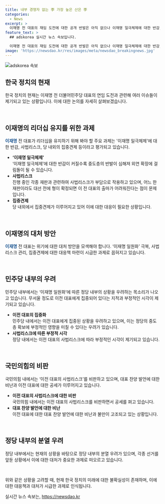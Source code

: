 ```yaml
---
title: 내부 경쟁자 없는 李 가장 높은 산은 李
categories:
  - News
excerpt: >
  이재명 전 대표의 재임 도전에 대한 공개 반발은 아직 없으나 이재명 일극체제에 대한 반감, 사법리스크 등으로 인해 불씨는 여전한 상황. 이 전 대표의 복귀를 맞이하는 과제로는 이재명 일원화 극복과 중도층 반발 등이 언급되며, 재판과 사법리스크도 부담. 민주당 내에서는 리더십 흔들림이 보이면서 대선까지 유지될지 미지수. 국민의힘과의 대립도 커지고 있음. 한편, 현재 당 내부의 다양한 목소리는 공개적으로 드러나지 않지만, 언제든 분출 가능성. (종합)
feature_text: >
  ## adskorea 실시간 뉴스 속보입니다.

  이재명 전 대표의 재임 도전에 대한 공개 반발은 아직 없으나 이재명 일극체제에 대한 반감, 사법리스크 등으로 인해 불씨는 여전한 상황. 이 전 대표의 복귀를 맞이하는 과제로는 이재명 일원화 극복과 중도층 반발 등이 언급되며, 재판과 사법리스크도 부담. 민주당 내에서는 리더십 흔들림이 보이면서 대선까지 유지될지 미지수. 국민의힘과의 대립도 커지고 있음. 한편, 현재 당 내부의 다양한 목소리는 공개적으로 드러나지 않지만, 언제든 분출 가능성. (종합)
image: 'https://newsdao.kr/res/images/meta/newsdao_breakingnews.jpg'
---
```


<p><img src="https://newsdao.kr/res/images/meta/newsdao_breakingnews.jpg" alt="adskorea 속보" /></p>

<h2 data-ke-size="size26">한국 정치의 현재</h2>

<p>한국 정치의 현재는 이재명 전 더불어민주당 대표의 연임 도전과 관련해 여러 이슈들이 제기되고 있는 상황입니다. 이에 대한 논의를 자세히 살펴보겠습니다.</p>

<p data-ke-size="size16">&nbsp;</p>

<h2 data-ke-size="size24">이재명의 리더십 유지를 위한 과제</h2>

<p><b><span style="color: #1a5490;">이재명</span></b> 전 대표가 리더십을 유지하기 위해 봐야 할 주요 과제는 '이재명 일극체제'에 대한 반감, 사법리스크, 당 내외의 집중견제 등이라고 평가되고 있습니다.</p>

<ul>
    <li><b>‘이재명 일극체제’</b><br> 
    ‘이재명 일극체제’에 대한 반감이 커질수록 중도층의 반발이 심해져 외연 확장에 걸림돌이 될 수 있습니다.</li>
    <li><b>사법리스크</b><br> 
    진행 중인 각종 재판과 관련하여 사법리스크가 부담으로 작용하고 있으며, 어느 한 재판이라도 대선 전에 형이 확정되면 이 전 대표의 출마가 어려워진다는 점이 문제입니다.</li>
    <li><b>집중견제</b><br> 
    당 내외에서 집중견제가 이루어지고 있어 이에 대한 대응이 필요한 상황입니다.</li>
</ul>

<p data-ke-size="size16">&nbsp;</p>

<h2 data-ke-size="size24">이재명의 대처 방안</h2>

<p><b><span style="color: #1a5490;">이재명</span></b> 전 대표는 위기에 대한 대처 방안을 모색해야 합니다. ‘이재명 일원화’ 극복, 사법리스크 관리, 집중견제에 대한 대응책 마련이 시급한 과제로 꼽혀지고 있습니다.</p>

<p data-ke-size="size16">&nbsp;</p>

<h2 data-ke-size="size24">민주당 내부의 우려</h2>

<p>민주당 내부에서는 ‘이재명 일원화’에 따른 정당 내부의 상황을 우려하는 목소리가 나오고 있습니다. 무서울 정도로 이전 대표에게 집중되어 있다는 지적과 부정적인 시각이 제기되고 있습니다.</p>

<ul>
    <li><b>이전 대표의 집중화</b><br> 
    민주당 내에서는 이전 대표에게 집중된 상황을 우려하고 있으며, 이는 정당의 중도층 확보에 부정적인 영향을 미칠 수 있다는 우려가 있습니다.</li>
    <li><b>사법리스크에 따른 부정적 시각</b><br> 
    정당 내에서는 이전 대표의 사법리스크에 따라 부정적인 시각이 제기되고 있습니다.</li>
</ul>

<p data-ke-size="size16">&nbsp;</p>

<h2 data-ke-size="size24">국민의힘의 비판</h2>

<p>국민의힘 내에서는 ‘이전 대표의 사법리스크’를 비판하고 있으며, 대표 찬양 발언에 대한 비난과 이전 대표에 대한 공세가 이루어지고 있습니다.</p>

<ul>
    <li><b>이전 대표의 사법리스크에 대한 비판</b><br> 
    국민의힘 내에서는 이전 대표의 사법리스크를 비판하면서 공세를 펴고 있습니다.</li>
    <li><b>대표 찬양 발언에 대한 비난</b><br> 
    이전 대표에 대한 대표 찬양 발언에 대한 비난과 불만이 고조되고 있는 상황입니다.</li>
</ul>

<p data-ke-size="size16">&nbsp;</p>

<h2 data-ke-size="size24">정당 내부의 분열 우려</h2>

<p>정당 내부에서는 현재의 상황을 바탕으로 정당 내부의 분열 우려가 있으며, 각종 선거를 앞둔 상황에서 이에 대한 대처가 중요한 과제로 떠오르고 있습니다.</p>

<p data-ke-size="size16">&nbsp;</p>

<p>위와 같은 상황을 고려할 때, 현재 한국 정치의 미래에 대한 불확실성이 존재하며, 이에 대한 대응책과 대처가 시급한 과제로 인식됩니다.</p>
실시간 뉴스 속보는, <a href="https://newsdao.kr" rel="dofollow">https://newsdao.kr</a>



